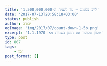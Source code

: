 ```yaml
---
title: 'לייב בלוגינג – עד לשניה ה-1,500,000,000'
date: '2017-07-13T20:58:18+03:00'
status: publish
author: יהודה
ogImage: 'img/2017/07/count-down-1-5b.png'
excerpt: 'שעון שסופר את הזמן בשניות מאז 1.1.1970'
type: post
id: 807
tags:
    - זמן
post_format: []
---
```

<figure class="text-center p-4 border-slate-600	border-2">
<pre class="to-be-replaced-by-time-ticker text-2xl">
</pre>
</figure>

